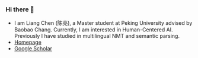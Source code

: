 ### Hi there 👋

- I am Liang Chen (陈亮), a Master student at Peking University advised by Baobao Chang. Currently, I am interested in Human-Centered AI. Previously I have studied in multilingual NMT and semantic parsing.
- [Homepage](https://chenllliang.github.io/about/?version=23422)
- [Google Scholar](https://scholar.google.com/citations?user=lMKPaTYAAAAJ&hl=en)


